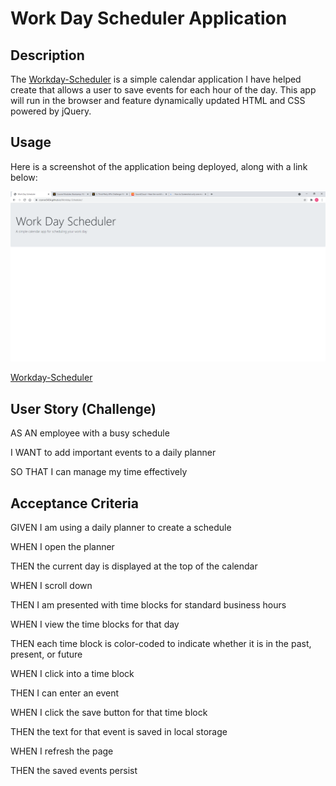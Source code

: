 # Work Day Scheduler Application

## Description

The [Workday-Scheduler](https://ccarver3434.github.io/Workday-Scheduler/) is a simple calendar application I have helped create that allows a user to save events for each hour of the day. This app will run in the browser and feature dynamically updated HTML and CSS powered by jQuery.

## Usage

Here is a screenshot of the application being deployed, along with a link below:

![Workday-Scheduler](assets/images/Workday-Scheduler-screenshot-1.png)

[Workday-Scheduler](https://ccarver3434.github.io/Workday-Scheduler/)

## User Story (Challenge)

AS AN employee with a busy schedule

I WANT to add important events to a daily planner

SO THAT I can manage my time effectively

## Acceptance Criteria

GIVEN I am using a daily planner to create a schedule

WHEN I open the planner

THEN the current day is displayed at the top of the calendar

WHEN I scroll down

THEN I am presented with time blocks for standard business hours

WHEN I view the time blocks for that day

THEN each time block is color-coded to indicate whether it is in the past, present, or future

WHEN I click into a time block

THEN I can enter an event

WHEN I click the save button for that time block

THEN the text for that event is saved in local storage

WHEN I refresh the page

THEN the saved events persist
